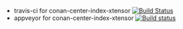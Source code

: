 - travis-ci for conan-center-index-xtensor
[![Build Status](https://travis-ci.com/yssource/conan-center-index-xtensor.svg?branch=develop)](https://travis-ci.com/yssource/conan-center-index-xtensor)
- appveyor for  conan-center-index-xtensor
[![Build status](https://ci.appveyor.com/api/projects/status/ve06xdryt60k8e3c?svg=true)](https://ci.appveyor.com/project/yssource/conan-center-index-xtensor)

